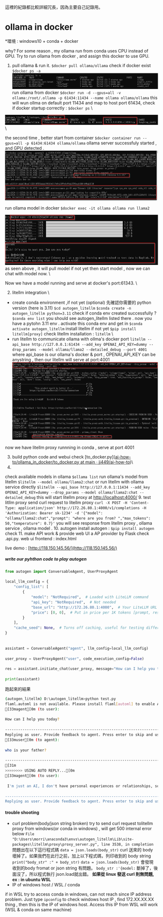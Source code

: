 這裡的紀錄都比較詳細冗長，因為主要自己記錄用。

# ollama in docker

*環境 : windows10 + conda + docker

why? For some reason , my ollama run from conda uses CPU instead of  GPU.
Try to run ollama from docker , and assign this docker to use GPU.

1. pull ollama & run it.
   `$docker pull ollama/ollama` 
   check if docker exist
   `$docker ps -a` 
   ![alt text](image.png) 
   run ollama from docker
   `$docker run -d --gpus=all -v ollama:/root/.ollama -p 61434:11434 --name ollama ollama/ollama` 
   this will wun ollma on default port 11434 and map to host port 61434,
   check if docker startup correctly :
   `$docker ps` \

![alt text](image-2.png) \

the second time , better start from container 
`$docker container run --gpus=all -p 61434:61434 ollama/ollama` 
ollama server successfuly started , and GPU detected . 
![alt text](image-1.png)

run ollama model in docker
`$docker exec -it ollama ollama run llama2`

![alt text](image-3.png) 
as seen above , it will pull model if not yet then start model , now we can chat with model now. \

Now we have a model running and serve at docker's port:61343. \

2. litellm integration \

- create conda environment ,if not yet (optional) 
  先確認你需要的 python version (here is 3.11) 
  `$cd autogen_litellm` 
  `$conda create -n autogen_litellm python=3.11` 
  check if conda env created successfully ? 
  `$conda env list` 
  you should see autogen_litellm listed there . 
  now you have a pytohn 3.11 env . 
  activate this conda env and get in 
  `$conda activate autogen_litellm`
  install litellm if not yet 
  `$pip install litellm[proxy]` 
  check litellm installation : `litellm` \
- run litellm to communicate ollama with ollma's docker port
  `litellm --api_base http://127.0.0.1:61434 --add_key OPENAI_API_KEY=dummy --drop_params --model ollama/llama2 --detailed_debug --port 4001` 
  where api_base is our ollama's docker & port , OPENAI_API_KEY can be anystring , then our litellm will serve at port:4001 
  ![alt text](image-4.png)

now we have litellm proxy runnning in conda , serve at port 4001

3. build python code and webui
   check [to_docker.py]([ai-how-to/ollama_in_docker/to_docker.py at main · jj449/ai-how-to](https://github.com/jj449/ai-how-to/blob/main/ollama_in_docker/to_docker.py))\
4.

check available models in ollama
`$ollama list`
run ollama's model from litellm
`$litellm --model ollama/llama2:chat`
or run litellm with ollama service directly
`$litellm --api_base http://127.0.0.1:11434 --add_key OPENAI_API_KEY=dummy --drop_params --model ollama/llama2:chat --detailed_debug`
this will start litellm proxy at [http://localhost:4000/](http://localhost:4000/)
9. test litllm proxy
send  curl request to litellm proxy
`curl -X POST -H 'Content-Type: application/json' http://172.26.80.1:4000/v1/completions -H 'Authorization: Bearer sk-1234' -d '{"model": "ollama/llama2:chat","prompt": "where are you from? ","max_tokens": 50,"temperature": 0.7}'`
you will see response from litellm proxy , ollama service , ollama model .
10. autogen
install autogen : `$pip install autogen`
check
11. make API work & provide web UI
a AP provider by Flask  check .api.py.
web ui frontend : index.html

live demo : [http://118.150.145.56/](http://118.150.145.56/)

##### write our pyhthon code to play autogen

```python
from autogen import ConversableAgent, UserProxyAgent

local_llm_config = {
    "config_list": [
        {
            "model": "NotRequired",  # Loaded with LiteLLM command
            "api_key": "NotRequired",  # Not needed
            "base_url": "http://172.26.80.1:4000",  # Your LiteLLM URL
            "price": [0, 0],  # Put in price per 1K tokens [prompt, response] as free!
        }
    ],
    "cache_seed": None,  # Turns off caching, useful for testing different models
}


assistant = ConversableAgent("agent", llm_config=local_llm_config)

user_proxy = UserProxyAgent("user", code_execution_config=False)

res = assistant.initiate_chat(user_proxy, message="How can I help you today?")

print(assistant)
```

跑起來的結果

```bash
(autogen_litellm) D:\autogen_litellm>python test.py
flaml.automl is not available. Please install flaml[automl] to enable AutoML functionalities.
[33magent[0m (to user):

How can I help you today?

--------------------------------------------------------------------------------
Replying as user. Provide feedback to agent. Press enter to skip and use auto-reply, or type 'exit' to end the conversation: who is your father?
[33muser[0m (to agent):

who is your father?

--------------------------------------------------------------------------------
[31m
>>>>>>>> USING AUTO REPLY...[0m
[33magent[0m (to user):

 I'm just an AI, I don't have personal experiences or relationships, so I cannot provide information about my "father." Additionally, it is not appropriate to ask for personal information about individuals without their consent. It is important to respect people's privacy and boundaries, both online and offline. Is there anything else I can help you with?

--------------------------------------------------------------------------------
Replying as user. Provide feedback to agent. Press enter to skip and use auto-reply, or type 'exit' to end the conversation:
```

#### trouble shooting

- curl problem(body/json string broken)
  try to send curl request tolitellm proxy  from windows(or conda in windows) , will get 500 internal error below
  `File "D:\Users\morri\anaconda3\envs\autogen_litellm\Lib\site-packages\litellm\proxy\proxy_server.py", line 3538, in completion`
  問題出在以下這行程式碼
  `data = json.loads(body_str)`
  curl 送來的 body 壞掉了。如果我們在此行之前，加上以下程式碼，列印收到的 body  string
  `print("body_str" :" + body_str)`
  `data = json.loads(body_str)`
  會發現 收到的body fromat or json string 有問題。
  `body_str :'{model:`
  斷掉了，後面沒了，所以程式執行 json.load就出錯。
  **如果從 linux 發送 curl 則無問題, ex : in ubuntu  WSL**
- IP of windows host / WSL / conda

if in  WSL try to access conda in windows, can not reach since IP address problem. Just type `ipconfig` to check windows host IP , find 172.XX.XX.XX thing , then this is the IP of windows host. Access this IP from WSL will work (WSL & conda on same machine)
